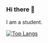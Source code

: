 ### Hi there 👋
I am a student.

[![Top Langs](https://github-readme-stats.vercel.app/api/top-langs/?username=Benedek03&langs_count=10&theme=transparent&hide_border=true&title_color=adbac7&text_color=adbac7)](https://github.com/anuraghazra/github-readme-stats)
